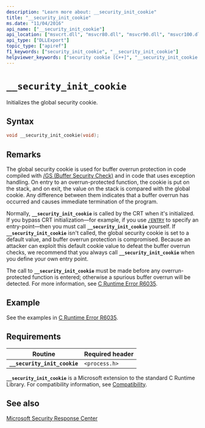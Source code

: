 ```yaml
---
description: "Learn more about: __security_init_cookie"
title: "__security_init_cookie"
ms.date: "11/04/2016"
api_name: ["__security_init_cookie"]
api_location: ["msvcrt.dll", "msvcr80.dll", "msvcr90.dll", "msvcr100.dll", "msvcr100_clr0400.dll", "msvcr110.dll", "msvcr110_clr0400.dll", "msvcr120.dll", "msvcr120_clr0400.dll", "ucrtbase.dll"]
api_type: ["DLLExport"]
topic_type: ["apiref"]
f1_keywords: ["security_init_cookie", "__security_init_cookie"]
helpviewer_keywords: ["security cookie [C++]", "__security_init_cookie function", "security_init_cookie function", "global security cookie"]
---
```

# `__security_init_cookie`

Initializes the global security cookie.

## Syntax

```C
void __security_init_cookie(void);
```

## Remarks

The global security cookie is used for buffer overrun protection in code compiled with [/GS (Buffer Security Check)](../../build/reference/gs-buffer-security-check.md) and in code that uses exception handling. On entry to an overrun-protected function, the cookie is put on the stack, and on exit, the value on the stack is compared with the global cookie. Any difference between them indicates that a buffer overrun has occurred and causes immediate termination of the program.

Normally, **`__security_init_cookie`** is called by the CRT when it's initialized. If you bypass CRT initialization—for example, if you use [`/ENTRY`](../../build/reference/entry-entry-point-symbol.md) to specify an entry-point—then you must call **`__security_init_cookie`** yourself. If **`__security_init_cookie`** isn't called, the global security cookie is set to a default value, and buffer overrun protection is compromised. Because an attacker can exploit this default cookie value to defeat the buffer overrun checks, we recommend that you always call **`__security_init_cookie`** when you define your own entry point.

The call to **`__security_init_cookie`** must be made before any overrun-protected function is entered; otherwise a spurious buffer overrun will be detected. For more information, see [C Runtime Error R6035](../../error-messages/tool-errors/c-runtime-error-r6035.md).

## Example

See the examples in [C Runtime Error R6035](../../error-messages/tool-errors/c-runtime-error-r6035.md).

## Requirements

| Routine | Required header |
|---|---|
| **`__security_init_cookie`** | `<process.h>` |

**`__security_init_cookie`** is a Microsoft extension to the standard C Runtime Library. For compatibility information, see [Compatibility](../compatibility.md).

## See also

[Microsoft Security Response Center](https://www.microsoft.com/msrc?rtc=1)
